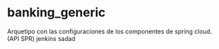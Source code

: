 # banking_generic
Arquetipo con las configuraciones de los componentes de spring cloud. (API SPR) 
jenkins
sadad
